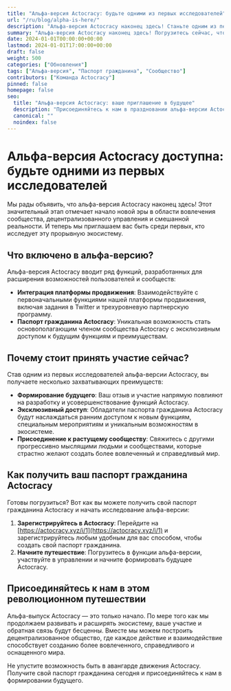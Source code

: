 ```yaml
---
title: "Альфа-версия Actocracy: будьте одними из первых исследователей"
url: "/ru/blog/alpha-is-here/"
description: "Альфа-версия Actocracy наконец здесь! Станьте одним из первых обладателей паспорта гражданина Actocracy, влияйте на будущее Актократии."
summary: "Альфа-версия Actocracy наконец здесь! Погрузитесь сейчас, чтобы стать одним из первых обладателей паспорта гражданина Актократии и влиять на будущее революционной экосистемы."
date: 2024-01-01T00:00:00+00:00
lastmod: 2024-01-01T17:00:00+00:00
draft: false
weight: 500
categories: ["Обновления"]
tags: ["Альфа-версия", "Паспорт гражданина", "Сообщество"]
contributors: ["Команда Actocracy"]
pinned: false
homepage: false
seo:
  title: "Альфа-версия Actocracy: ваше приглашение в будущее"
  description: "Присоединяйтесь к нам в праздновании альфа-версии Actocracy. Получите свой паспорт гражданина сегодня и примите участие в формировании децентрализованного, вовлеченного и справедливого мира."
  canonical: ""
  noindex: false
---
```


# Альфа-версия Actocracy доступна: будьте одними из первых исследователей

Мы рады объявить, что альфа-версия Actocracy наконец здесь! Этот значительный этап отмечает начало новой эры в области вовлечения сообщества, децентрализованного управления и смешанной реальности. И теперь мы приглашаем вас быть среди первых, кто исследует эту прорывную экосистему.

## Что включено в альфа-версию?

Альфа-версия Actocracy вводит ряд функций, разработанных для расширения возможностей пользователей и сообществ:

- **Интеграция платформы продвижения**: Взаимодействуйте с первоначальными функциями нашей платформы продвижения, включая задания в Twitter и трехуровневую партнерскую программу.
- **Паспорт гражданина Actocracy**: Уникальная возможность стать основополагающим членом сообщества Actocracy с эксклюзивным доступом к будущим функциям и преимуществам.

## Почему стоит принять участие сейчас?

Став одним из первых исследователей альфа-версии Actocracy, вы получаете несколько захватывающих преимуществ:

- **Формирование будущего**: Ваш отзыв и участие напрямую повлияют на разработку и усовершенствование функций Actocracy.
- **Эксклюзивный доступ**: Обладатели паспорта гражданина Actocracy будут наслаждаться ранним доступом к новым функциям, специальным мероприятиям и уникальным возможностям в экосистеме.
- **Присоединение к растущему сообществу**: Свяжитесь с другими прогрессивно мыслящими людьми и сообществами, которые страстно желают создать более вовлеченный и справедливый мир.

## Как получить ваш паспорт гражданина Actocracy

Готовы погрузиться? Вот как вы можете получить свой паспорт гражданина Actocracy и начать исследование альфа-версии:

1. **Зарегистрируйтесь в Actocracy**: Перейдите на [https://actocracy.xyz/i/1](https://actocracy.xyz/i/1) и зарегистрируйтесь любым удобным для вас способом, чтобы создать свой паспорт гражданина.
2. **Начните путешествие**: Погрузитесь в функции альфа-версии, участвуйте в управлении и начните формировать будущее Actocracy.

## Присоединяйтесь к нам в этом революционном путешествии

Альфа-выпуск Actocracy — это только начало. По мере того как мы продолжаем развивать и расширять экосистему, ваше участие и обратная связь будут бесценны. Вместе мы можем построить децентрализованное общество, где каждое действие и взаимодействие способствует созданию более вовлеченного, справедливого и оснащенного мира.

Не упустите возможность быть в авангарде движения Actocracy. Получите свой паспорт гражданина сегодня и присоединяйтесь к нам в формировании будущего.
